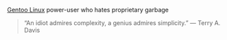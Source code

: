 [Gentoo Linux](https://gentoo.org) power-user who hates proprietary garbage

> “An idiot admires complexity, a genius admires simplicity.”
> ― Terry A. Davis
